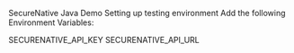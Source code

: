 SecureNative Java Demo
Setting up testing environment
Add the following Environment Variables:

SECURENATIVE_API_KEY
SECURENATIVE_API_URL
